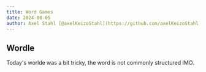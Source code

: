```yaml
---
title: Word Games
date: 2024-08-05
author: Axel Stahl [@axelKeizoStahl](https://github.com/axelKeizoStahl)
---
```


## Wordle
Today's worlde was a bit tricky, the word is not commonly structured IMO.
